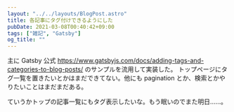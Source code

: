 ```yaml
---
layout: "../../layouts/BlogPost.astro"
title: 各記事にタグ付けできるようにした
pubDate: 2021-03-08T00:40:42+09:00
tags: ["雑記", "Gatsby"]
og_title: ""
---
```


主に Gatsby 公式 https://www.gatsbyjs.com/docs/adding-tags-and-categories-to-blog-posts/ のサンプルを流用して実装した。
トップページにタグ一覧を置きたいとかはまだできてない。他にも pagination とか、検索とかやりたいことはまだまだある。

ていうかトップの記事一覧にもタグ表示したいな。もう眠いのでまた明日……。
